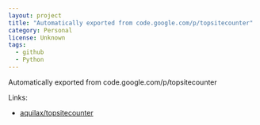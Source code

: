 ```yaml
---
layout: project
title: "Automatically exported from code.google.com/p/topsitecounter"
category: Personal
license: Unknown
tags:
  - github
  - Python
---
```


Automatically exported from code.google.com/p/topsitecounter

Links:

* [aquilax/topsitecounter](https://github.com/aquilax/topsitecounter)
